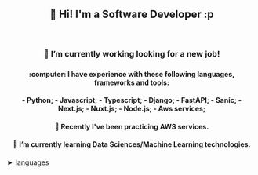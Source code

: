 <!-- - 👋 Hi, I’m @marcos-ab-nolasco
- 👀 I’m interested in ...
- 🌱 I’m currently learning ...
- 💞️ I’m looking to collaborate on ...
- 📫 How to reach me ...
- 😄 Pronouns: ...
- ⚡ Fun fact: ... -->

<div align="center">
<!--   <a target="_blank" href="https://caro-marks.github.io/portfolio/">
      <img src="./hello-world.gif" width="290" height="290" frameBorder="0" class="giphy-embed" allowFullScreen></img>
  </a> -->
  <h2> 👋 Hi! I'm a Software Developer :p </h2>
  <br/>
  <h3> 🔭 I’m currently working looking for a new job! <h3>
  <h4> :computer: I have experience with these following languages, frameworks and tools: <h4>
    -  Python;
    -  Javascript;
    -  Typescript;
    -  Django;
    -  FastAPI;
    -  Sanic;
    -  Next.js;
    -  Nuxt.js;
    -  Node.js;
    -  Aws services;
  <h4> 🌱 Recently I've been practicing AWS services. <h4>
  <h4> 🌱 I’m currently learning Data Sciences/Machine Learning technologies. <h4>
</div>

<details>
  <summary>languages</summary>
  </br>
  <img src="https://github-readme-stats.vercel.app/api/top-langs/?username=caro-marks&layout=compact&langs_count=16&include_all_commits=true&count_private=true&hide=roff,handlebars,tex,hack,jupyter%20notebook&theme=radical&hide_border=true&line_height=10"/>
</details>


  
<!--  
<details>
  <summary>s𝚝𝚊𝚝𝚜</summary>
   </br>
  <img alt="4lysson-a Github Stats" src="https://github-readme-stats.arretdaniel.vercel.app/api?username=marcos-ab-nolasco&show_icons=true&hide_border=true&theme=radical&count_private=true&line_height=30&include_all_commits=true" />
</details>

<details>
  <summary>:time: Wakatime</summary>
   </br>
  [![willianrod's wakatime stats](https://github-readme-stats.vercel.app/api/wakatime?username=4lysson_a)](https://github.com/anuraghazra/github-readme-stats)
</details>

-->
    
<!--
**caro-marks/caro-marks** is a ✨ _special_ ✨ repository because its `README.md` (this file) appears on your GitHub profile.

Here are some ideas to get you started:

- 🔭 I’m currently working on ...
- 🌱 I’m currently learning ...
- 👯 I’m looking to collaborate on ...
- 🤔 I’m looking for help with ...
- 💬 Ask me about ...
- 📫 How to reach me: ...
- 😄 Pronouns: ...
- ⚡ Fun fact: ...
-->

<!---
marcos-ab-nolasco/marcos-ab-nolasco is a ✨ special ✨ repository because its `README.md` (this file) appears on your GitHub profile.
You can click the Preview link to take a look at your changes.
--->
